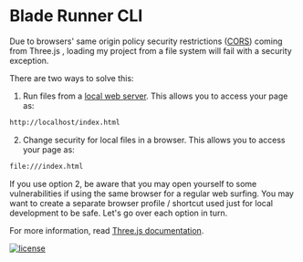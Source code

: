# Blade Runner CLI

Due to browsers' same origin policy security restrictions ([CORS](https://developer.mozilla.org/en-US/docs/Web/Security/Same-origin_policy)) coming from Three.js , loading my project from a file system will fail with a security exception.

There are two ways to solve this:

1. Run files from a [local web server](https://css-tricks.com/snippets/html/start-a-web-server-with-one-terminal-command-on-os-x/). This allows you to access your page as:
```bash
http://localhost/index.html
```
2. Change security for local files in a browser. This allows you to access your page as:
```bash
file:///index.html
```
If you use option 2, be aware that you may open yourself to some vulnerabilities if using the same browser for a regular web surfing. You may want to create a separate browser profile / shortcut used just for local development to be safe. Let's go over each option in turn.

For more information, read [Three.js documentation](https://threejs.org/docs/index.html#manual/en/introduction/How-to-run-things-locally).


[![license](https://img.shields.io/github/license/DAVFoundation/captain-n3m0.svg?style=flat-square)](https://github.com/DAVFoundation/captain-n3m0/blob/master/LICENSE)
